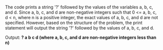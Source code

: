 The code prints a string '?' followed by the values of the variables a, b, c, and d. Since a, b, c, and d are non-negative integers such that 0 <= a, b, c, d < n, where n is a positive integer, the exact values of a, b, c, and d are not specified. However, based on the structure of the problem, the print statement will output the string '?' followed by the values of a, b, c, and d.

Output: **? a b c d (where a, b, c, and d are non-negative integers less than n)**
